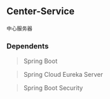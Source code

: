 ## Center-Service
    中心服务器
    
### Dependents

> Spring Boot

> Spring Cloud Eureka Server

> Spring Boot Security